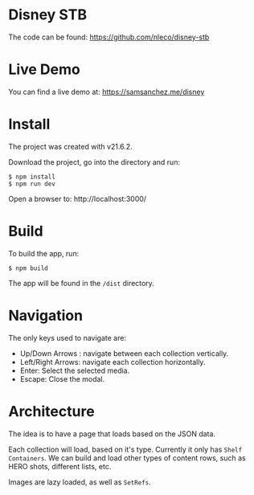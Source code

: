 <!-- @format -->

# Disney STB

The code can be found: https://github.com/nleco/disney-stb

# Live Demo

You can find a live demo at: https://samsanchez.me/disney

# Install

The project was created with v21.6.2.

Download the project, go into the directory and run:

```console
$ npm install
$ npm run dev
```

Open a browser to: http://localhost:3000/

# Build

To build the app, run:

```console
$ npm build
```

The app will be found in the `/dist` directory.

# Navigation

The only keys used to navigate are:

- Up/Down Arrows : navigate between each collection vertically.
- Left/Right Arrows: navigate each collection horizontally.
- Enter: Select the selected media.
- Escape: Close the modal.

# Architecture

The idea is to have a page that loads based on the JSON data.

Each collection will load, based on it's type. Currently it only has `Shelf Containers`. We can build and load other types of content rows, such as HERO shots, different lists, etc.

Images are lazy loaded, as well as `SetRefs`.
